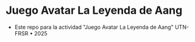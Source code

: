# Juego Avatar La Leyenda de Aang

- Este repo para la actividad "Juego Avatar La Leyenda de Aang" UTN-FRSR • 2025